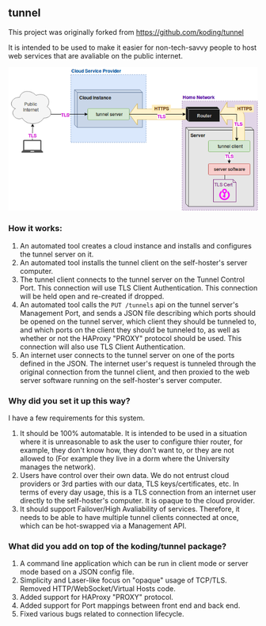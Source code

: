 
## tunnel

This project was originally forked from https://github.com/koding/tunnel

It is intended to be used to make it easier for non-tech-savvy people to host web services that are avaliable on the public internet.

![Diagram](readme/Diagram.png)

### How it works:

1. An automated tool creates a cloud instance and installs and configures the tunnel server on it. 
1. An automated tool installs the tunnel client on the self-hoster's server computer.
1. The tunnel client connects to the tunnel server on the Tunnel Control Port. This connection will use TLS Client Authentication. This connection will be held open and re-created if dropped. 
1. An automated tool calls the `PUT /tunnels` api on the tunnel server's Management Port, and sends a JSON file describing which ports should be opened on the tunnel server, which client they should be tunneled to, and which ports on the client they should be tunneled to, as well as whether or not the HAProxy "PROXY" protocol should be used. This connection will also use TLS Client Authentication.
1. An internet user connects to the tunnel server on one of the ports defined in the JSON. The internet user's request is tunneled through the original connection from the tunnel client, and then proxied to the web server software running on the self-hoster's server computer.

### Why did you set it up this way?

I have a few requirements for this system. 

1. It should be 100% automatable. It is intended to be used in a situation where it is unreasonable to ask the user to configure thier router, for example, they don't know how, they don't want to, or they are not allowed to (For example they live in a dorm where the University manages the network).
1. Users have control over their own data.  We do not entrust cloud providers or 3rd parties with our data, TLS keys/certificates, etc. In terms of every day usage, this is a TLS connection from an internet user directly to the self-hoster's computer. It is opaque to the cloud provider. 
1. It should support Failover/High Avaliability of services.  Therefore, it needs to be able to have multiple tunnel clients connected at once, which can be hot-swapped via a Management API.

### What did you add on top of the koding/tunnel package?

1. A command line application which can be run in client mode or server mode based on a JSON config file.
1. Simplicity and Laser-like focus on "opaque" usage of TCP/TLS. Removed HTTP/WebSocket/Virtual Hosts code.
1. Added support for HAProxy "PROXY" protocol. 
1. Added support for Port mappings between front end and back end.
1. Fixed various bugs related to connection lifecycle.